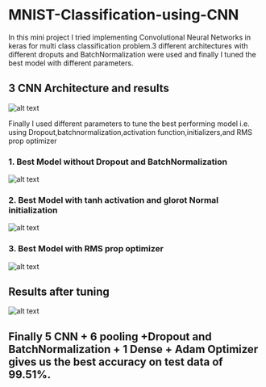 # MNIST-Classification-using-CNN
In this mini project I tried implementing Convolutional Neural Networks in keras for multi class classification problem.3 different architectures with different droputs and BatchNormalization were used and finally I tuned the best model with different parameters.

## 3 CNN Architecture and results
![alt text](https://github.com/yatscool007/MNIST-Classification-using-CNN/blob/master/table1.PNG)


Finally I used different parameters to tune the best performing model i.e. using Dropout,batchnormalization,activation function,initializers,and RMS prop optimizer


### 1. Best Model without Dropout and BatchNormalization 
![alt text](https://github.com/yatscool007/MNIST-Classification-using-CNN/blob/master/graph1.PNG)


### 2. Best Model with tanh activation and glorot Normal initialization
![alt text](https://github.com/yatscool007/MNIST-Classification-using-CNN/blob/master/graph2.PNG)

### 3. Best Model with RMS prop optimizer
![alt text](https://github.com/yatscool007/MNIST-Classification-using-CNN/blob/master/graph3.PNG)


## Results after tuning
![alt text](https://github.com/yatscool007/MNIST-Classification-using-CNN/blob/master/table2.PNG)

## Finally 5 CNN + 6 pooling +Dropout and BatchNormalization  + 1 Dense + Adam Optimizer gives us the best accuracy on test data of 99.51%.

